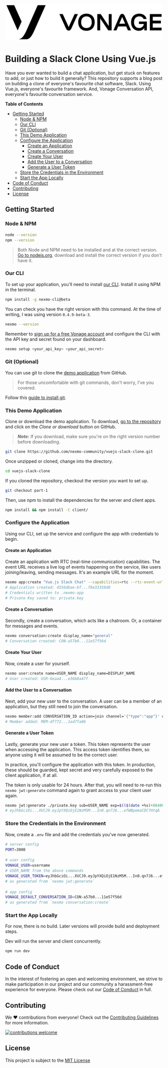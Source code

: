 ![Vonage][logo]

# Building a Slack Clone Using Vue.js

Have you ever wanted to build a chat application, but get stuck on features to add, or just how to build it generally? This repository supports a blog post on building a clone of everyone's favourite chat software, Slack. Using Vue.js, everyone's favourite framework. And, Vonage Conversation API, everyone's favourite conversation service.

**Table of Contents**

- [Getting Started](#getting-started)
  - [Node & NPM](#node--npm)
  - [Our CLI](#our-cli)
  - [Git (Optional)](#git-optional)
  - [This Demo Application](#this-demo-application)
  - [Configure the Application](#configure-the-application)
    - [Create an Application](#create-an-application)
    - [Create a Conversation](#create-a-conversation)
    - [Create Your User](#create-your-user)
    - [Add the User to a Conversation](#add-the-user-to-a-conversation)
    - [Generate a User Token](#generate-a-user-token)
  - [Store the Credentials in the Environment](#store-the-credentials-in-the-environment)
  - [Start the App Locally](#start-the-app-locally)
- [Code of Conduct](#code-of-conduct)
- [Contributing](#contributing)
- [License](#license)

## Getting Started

### Node & NPM

```bash
node --version
npm --version
```

> Both Node and NPM need to be installed and at the correct version. [Go to nodejs.org](https://nodejs.org/), download and install the correct version if you don't have it.

### Our CLI

To set up your application, you'll need to install [our CLI](https://www.npmjs.com/package/nexmo-cli). Install it using NPM in the terminal.

```bash
npm install -g nexmo-cli@beta
```

You can check you have the right version with this command. At the time of writing, I was using version `0.4.9-beta-3`.

```bash
nexmo --version
```

Remember to [sign up for a free Vonage account](https://dashboard.nexmo.com/sign-up) and configure the CLI with the API key and secret found on your dashboard.

```bash
nexmo setup <your_api_key> <your_api_secret>
```

### Git (Optional)

You can use git to clone the [demo application](https://github.com/nexmo-community/vuejs-slack-clone) from GitHub.

> For those uncomfortable with git commands, don't worry, I've you covered.

Follow this [guide to install git](https://git-scm.com/book/en/v2/Getting-Started-Installing-Git).

### This Demo Application

Clone or download the demo application. To download, [go to the repository](https://github.com/nexmo-community/vuejs-slack-clone) and click on the *Clone or download* button on GitHub.

> ***Note:*** If you download, make sure you're on the right version number before downloading.

```bash
git clone https://github.com/nexmo-community/vuejs-slack-clone.git
```

Once unzipped or cloned, change into the directory.

```bash
cd vuejs-slack-clone
```

If you cloned the repository, checkout the version you want to set up.

```bash
git checkout part-1
```

Then, use npm to install the dependencies for the server and client apps.

```bash
npm install && npm install -C client/
```

### Configure the Application

Using our CLI, set up the service and configure the app with credentials to begin.

#### Create an Application

Create an application with RTC (real-time communication) capabilities. The event URL receives a live log of events happening on the service, like users joining/leaving, sending messages. It's an example URL for the moment.

```bash
nexmo app:create "Vue.js Slack Chat" --capabilities=rtc --rtc-event-url=http://example.com --keyfile=private.key
# Application created: 4556dbae-bf...f6e33350d8
# Credentials written to .nexmo-app
# Private Key saved to: private.key
```

#### Create a Conversation

Secondly, create a conversation, which acts like a chatroom. Or, a container for messages and events.

```bash
nexmo conversation:create display_name="general"
# Conversation created: CON-a57b0...11e57f56d
```

#### Create Your User

Now, create a user for yourself.

```bash
nexmo user:create name=USER_NAME display_name=DISPLAY_NAME
# User created: USR-6eaa4...e36b8a47f
```

#### Add the User to a Conversation

Next, add your new user to the conversation. A user can be a member of an application, but they still need to join the conversation.

```bash
nexmo member:add CONVERSATION_ID action=join channel='{"type":"app"}' user_id=USER_ID
# Member added: MEM-df772...1ad7fa06
```

#### Generate a User Token

Lastly, generate your new user a token. This token represents the user when accessing the application. This access token identifies them, so anyone using it will be assumed to be the correct user.

In practice, you'll configure the application with this token. In production, these should be guarded, kept secret and very carefully exposed to the client application, if at all.

The token is only usable for 24 hours. After that, you will need to re-run this `nexmo jwt:generate` command again to grant access to your client user again.

```bash
nexmo jwt:generate ./private.key sub=USER_NAME exp=$(($(date +%s)+86400)) acl='{"paths":{"/*/users/**":{},"/*/conversations/**":{},"/*/sessions/**":{},"/*/devices/**":{},"/*/image/**":{},"/*/media/**":{},"/*/applications/**":{},"/*/push/**":{},"/*/knocking/**":{}}}' application_id=APPLICATION_ID
# eyJhbGciOi...XVCJ9.eyJpYXQiOjE1NzM5M...In0.qn7J6...efWBpemaCDC7HtqA
```

### Store the Credentials in the Environment

Now, create a `.env` file and add the credentials you've now generated.

```bash
# server config
PORT=3000

# user config
VONAGE_USER=username
# USER_NAME from the above commands
VONAGE_USER_TOKEN=eyJhbGciOi...XVCJ9.eyJpYXQiOjE1NzM5M...In0.qn7J6...efWBpemaCDC7HtqA
# as generated from `nexmo jwt:generate`

# app config
VONAGE_DEFAULT_CONVERSATION_ID=CON-a57b0...11e57f56d
# as generated from `nexmo conversation:create`
```

### Start the App Locally

For now, there is no build. Later versions will provide build and deployment steps.

Dev will run the server and client concurrently.

```bash
npm run dev
```

## Code of Conduct

In the interest of fostering an open and welcoming environment, we strive to make participation in our project and our community a harassment-free experience for everyone. Please check out our [Code of Conduct][coc] in full.

## Contributing
We :heart: contributions from everyone! Check out the [Contributing Guidelines][contributing] for more information.

[![contributions welcome][contribadge]][issues]

## License

This project is subject to the [MIT License][license]

[logo]: vonage_logo.png "Vonage"
[contribadge]: https://img.shields.io/badge/contributions-welcome-brightgreen.svg?style=flat "Contributions Welcome"

[coc]: CODE_OF_CONDUCT.md "Code of Conduct"
[contributing]: CONTRIBUTING.md "Contributing"
[license]: LICENSE "MIT License"

[issues]: ./../../issues "Issues"
